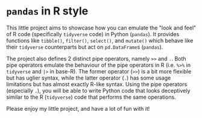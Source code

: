 # `pandas` in R style

This little project aims to showcase how you can emulate the "look and feel" of R code (specifically `tidyverse` code) in Python (`pandas`). It provides functions like `tibble()`, `filter()`, `select()`, and `mutate()` which behave like their `tidyverse` counterparts but act on `pd.DataFrame`s (`pandas`).

The project also defines 2 distinct pipe operators, namely `>>` and `.`. Both pipe operators emulate the behaviour of the pipe operators in R (i.e. `%>%` in `tidyverse` and `|>` in base-R). The former operator (`>>`) is a bit more flexible but has uglier syntax, while the latter operator (`.`) has some usage limitations but has almost exactly R-like syntax. Using the pipe operators (especially `.`), you will be able to write Python code that looks deceptively similar to the R (`tidyverse`) code that performs the same operations.

Please enjoy my little project, and have a lot of fun with it!